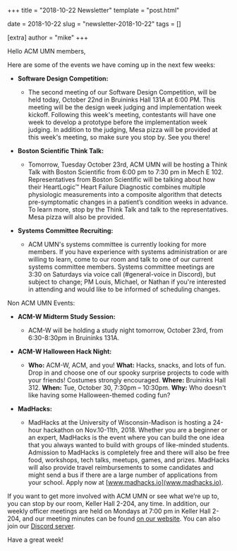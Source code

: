 +++
title = "2018-10-22 Newsletter"
template = "post.html"

date = 2018-10-22
slug = "newsletter-2018-10-22"
tags = []

[extra]
author = "mike"
+++

<!-- more -->

Hello ACM UMN members,

Here are some of the events we have coming up in the next few weeks:
 
 - **Software Design Competition:**
   - The second meeting of our Software Design Competition, will be held today, October 22nd in Bruininks Hall 131A at 6:00 PM. This meeting will be the design week judging and implementation week kickoff. Following this week's meeting, contestants will have one week to develop a prototype before the implementation week judging. In addition to the judging, Mesa pizza will be provided at this week's meeting, so make sure you stop by. See you there!

 - **Boston Scientific Think Talk:**
   - Tomorrow, Tuesday October 23rd, ACM UMN will be hosting a Think Talk with Boston Scientific from 6:00 pm to 7:30 pm in Mech E 102. Representatives from Boston Scientific will be talking about how their HeartLogic™ Heart Failure Diagnostic combines multiple physiologic measurements into a composite algorithm that detects pre-symptomatic changes in a patient’s condition weeks in advance. To learn more, stop by the Think Talk and talk to the representatives. Mesa pizza will also be provided.

 - **Systems Committee Recruiting:**
   - ACM UMN's systems committee is currently looking for more members. If you have experience with systems administration or are willing to learn, come to our room and talk to one of our current systems committee members. Systems committee meetings are 3:30 on Saturdays via voice call (#general-voice in Discord), but subject to change; PM Louis, Michael, or Nathan if you're interested in attending and would like to be informed of scheduling changes.

Non ACM UMN Events:

 - **ACM-W Midterm Study Session:**
   - ACM-W will be holding a study night tomorrow, October 23rd, from 6:30-8:30pm in Bruininks 131A. 

 - **ACM-W Halloween Hack Night:**
   - **Who:** ACM-W, ACM, and you! **What:** Hacks, snacks, and lots of fun. Drop in and choose one of our spooky surprise projects to code with your friends! Costumes strongly encouraged. **Where:** Bruininks Hall 312. **When:** Tue, October 30, 7:30pm – 10:30pm. **Why:** Who doesn't like having some Halloween-themed coding fun?

 - **MadHacks:**
   - MadHacks at the University of Wisconsin-Madison is hosting a 24-hour hackathon on Nov.10-11th, 2018. Whether you are a beginner or an expert, MadHacks is the event where you can build the one idea that you always wanted to build with groups of like-minded students. Admission to MadHacks is completely free and there will also be free food, workshops, tech talks, meetups, games, and prizes. MadHacks will also provide travel reimbursements to some candidates and might send a bus if there are a large number of applications from your school. Apply now at [www.madhacks.io](www.madhacks.io).

If you want to get more involved with ACM UMN or see what we’re up to, you can stop by our room, Keller Hall 2-204, any time. In addition, our weekly officer meetings are held on Mondays at 7:00 pm in Keller Hall 2-204, and our meeting minutes can be found [on our website](https://acm.umn.edu/meeting-minutes). You can also join our [Discord server](https://z.umn.edu/acm-discord).

Have a great week!


